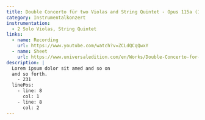 ```yaml
---
title: Double Concerto für two Violas and String Quintet - Opus 115a (18')
category: Instrumentalkonzert
instrumentation:
  - 2 Solo Violas, String Quintet
links:
  - name: Recording
    url: https://www.youtube.com/watch?v=ZCLdQCqQwxY
  - name: Sheet
    url: https://www.universaledition.com/en/Works/Double-Concerto-for-Two-Violas-and-String-Quintet/P0300929
description: |
  Lorem ipsum dolor sit amed and so on
  and so forth.
    - 231
  linePos:
    - line: 8
      col: 1
    - line: 8
      col: 2
---
```

